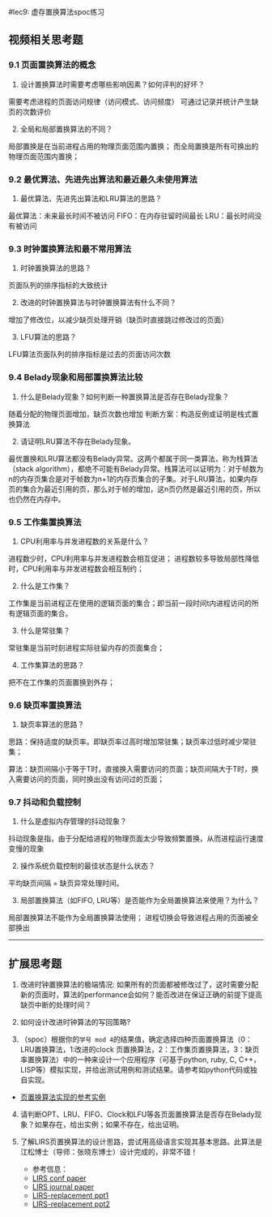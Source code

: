 #lec9: 虚存置换算法spoc练习

## 视频相关思考题

### 9.1 页面置换算法的概念

1. 设计置换算法时需要考虑哪些影响因素？如何评判的好坏？

需要考虑进程的页面访问规律（访问模式、访问频度）
可通过记录并统计产生缺页的次数评价

2. 全局和局部置换算法的不同？

局部置换是在当前进程占用的物理页面范围内置换；
而全局置换是所有可换出的物理页面范围内置换；


### 9.2 最优算法、先进先出算法和最近最久未使用算法

1. 最优算法、先进先出算法和LRU算法的思路？

最优算法：未来最长时间不被访问
FIFO：在内存驻留时间最长
LRU：最长时间没有被访问



### 9.3 时钟置换算法和最不常用算法

1. 时钟置换算法的思路？

页面队列的排序指标的大致统计

2. 改进的时钟置换算法与时钟置换算法有什么不同？

增加了修改位，以减少缺页处理开销（缺页时直接跳过修改过的页面）

3. LFU算法的思路？

LFU算法页面队列的排序指标是过去的页面访问次数

### 9.4 Belady现象和局部置换算法比较

1. 什么是Belady现象？如何判断一种置换算法是否存在Belady现象？

随着分配的物理页面增加，缺页次数也增加
判断方案：构造反例或证明是栈式置换算法

2. 请证明LRU算法不存在Belady现象。

最优置换和LRU算法都没有Belady异常。这两个都属于同一类算法，称为栈算法（stack algorithm），都绝不可能有Belady异常。栈算法可以证明为：对于帧数为n的内存页集合是对于帧数为n+1的内存页集合的子集。对于LRU算法，如果内存页的集合为最近引用的页，那么对于帧的增加，这n页仍然是最近引用的页，所以也仍然在内存中。

### 9.5 工作集置换算法

1. CPU利用率与并发进程数的关系是什么？

进程数少时，CPU利用率与并发进程数会相互促进；
进程数较多导致局部性降低时，CPU利用率与并发进程数会相互制约；

2. 什么是工作集？

工作集是当前进程正在使用的逻辑页面的集合；即当前一段时间t内进程访问的所有逻辑页面的集合。

3. 什么是常驻集？

常驻集是当前时刻进程实际驻留内存的页面集合；

4. 工作集算法的思路？

把不在工作集的页面置换到外存；

### 9.6 缺页率置换算法

1. 缺页率算法的思路？

思路：保持适度的缺页率。即缺页率过高时增加常驻集；缺页率过低时减少常驻集；

算法：缺页间隔小于等于T时，直接换入需要访问的页面；缺页间隔大于T时，换入需要访问的页面，同时换出没有访问过的页面；

### 9.7 抖动和负载控制

1. 什么是虚拟内存管理的抖动现象？

抖动现象是指，由于分配给进程的物理页面太少导致频繁置换，从而进程运行速度变慢的现象

2. 操作系统负载控制的最佳状态是什么状态？

平均缺页间隔 = 缺页异常处理时间。

3. 局部置换算法（如FIFO, LRU等）是否能作为全局置换算法来使用？为什么？

局部置换算法不能作为全局置换算法使用；
进程切换会导致进程占用的页面被全部换出

----

## 扩展思考题

1.  改进时钟置换算法的极端情况: 如果所有的页面都被修改过了，这时需要分配新的页面时，算法的performance会如何？能否改进在保证正确的前提下提高缺页中断的处理时间？

2.  如何设计改进时钟算法的写回策略?

3. （spoc）根据你的`学号 mod 4`的结果值，确定选择四种页面置换算法（0：LRU置换算法，1:改进的clock 页置换算法，2：工作集页置换算法，3：缺页率置换算法）中的一种来设计一个应用程序（可基于python, ruby, C, C++，LISP等）模拟实现，并给出测试用例和测试结果。请参考如python代码或独自实现。
 - [页置换算法实现的参考实例](https://github.com/chyyuu/ucore_lab/blob/master/related_info/lab3/page-replacement-policy.py)     

4. 请判断OPT、LRU、FIFO、Clock和LFU等各页面置换算法是否存在Belady现象？如果存在，给出实例；如果不存在，给出证明。

5. 了解LIRS页置换算法的设计思路，尝试用高级语言实现其基本思路。此算法是江松博士（导师：张晓东博士）设计完成的，非常不错！
	- 参考信息：
 	- [LIRS conf paper](http://www.ece.eng.wayne.edu/~sjiang/pubs/papers/jiang02_LIRS.pdf)
	 - [LIRS journal paper](http://www.ece.eng.wayne.edu/~sjiang/pubs/papers/jiang05_LIRS.pdf)
	 - [LIRS-replacement ppt1](http://dragonstar.ict.ac.cn/course_09/XD_Zhang/(6)-LIRS-replacement.pdf)
	 - [LIRS-replacement ppt2](http://www.ece.eng.wayne.edu/~sjiang/Projects/LIRS/sig02.ppt)
